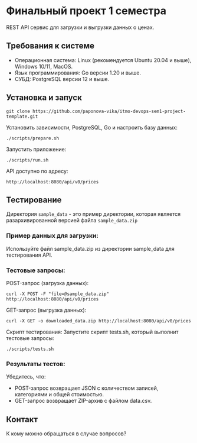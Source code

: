 # Финальный проект 1 семестра

REST API сервис для загрузки и выгрузки данных о ценах.

## Требования к системе

- Операционная система: Linux (рекомендуется Ubuntu 20.04 и выше), Windows 10/11, MacOS.
- Язык программирования: Go версии 1.20 и выше.
- СУБД: PostgreSQL версии 12 и выше.

## Установка и запуск

```shell
git clone https://github.com/paponova-vika/itmo-devops-sem1-project-template.git
```
Установить зависимости, PostgreSQL, Go и настроить базу данных:

```shell
./scripts/prepare.sh
```

Запустить приложение: 

```shell
./scripts/run.sh
```

API доступно по адресу:

```shell
http://localhost:8080/api/v0/prices
```

## Тестирование

Директория `sample_data` - это пример директории, которая является разархивированной версией файла `sample_data.zip`

### Пример данных для загрузки:

Используйте файл sample_data.zip из директории sample_data для тестирования API.

### Тестовые запросы:

POST-запрос (загрузка данных):
```shell
curl -X POST -F "file=@sample_data.zip" http://localhost:8080/api/v0/prices
```
GET-запрос (выгрузка данных):

```shell
curl -X GET -o downloaded_data.zip http://localhost:8080/api/v0/prices
```
Скрипт тестирования: Запустите скрипт tests.sh, который выполнит тестовые запросы:

```shell
./scripts/tests.sh
```
### Результаты тестов: 
Убедитесь, что:
- POST-запрос возвращает JSON с количеством записей, категориями и общей стоимостью.
- GET-запрос возвращает ZIP-архив с файлом data.csv.

## Контакт

К кому можно обращаться в случае вопросов?
